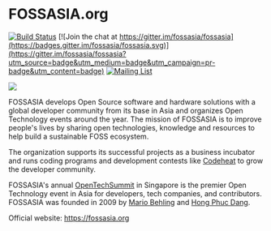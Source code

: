 # FOSSASIA.org

[![Build Status](https://travis-ci.org/fossasia/fossasia.org.svg?branch=gh-pages)](https://travis-ci.org/fossasia/fossasia.org) [![Join the chat at https://gitter.im/fossasia/fossasia](https://badges.gitter.im/fossasia/fossasia.svg)](https://gitter.im/fossasia/fossasia?utm_source=badge&utm_medium=badge&utm_campaign=pr-badge&utm_content=badge)
[![Mailing List](https://img.shields.io/badge/Mailing%20List-FOSSASIA-blue.svg)](mailto:fossasia@googlegroups.com)

<img src="https://github.com/khushi1234945/fossasia.org/blob/gh-pages/img/OpenTechSummit-LinuxCommunity.jpg">

FOSSASIA develops Open Source software and hardware solutions with a global developer community from its base in Asia and organizes Open Technology events around the year. The mission of FOSSASIA is to improve people's lives by sharing open technologies, knowledge and resources to help build a sustainable FOSS ecosystem. 

The organization supports its successful projects as a business incubator and runs coding programs and development contests like [Codeheat](https://codeheat.org) to grow the developer community. 

FOSSASIA's annual [OpenTechSummit](https://2019.fossasia.org) in Singapore is the premier Open Technology event in Asia for developers, tech companies, and contributors. FOSSASIA was founded in 2009 by [Mario Behling](https://twitter.com/mariobehling) and [Hong Phuc Dang](https://twitter.com/hpdang).

Official website: https://fossasia.org
